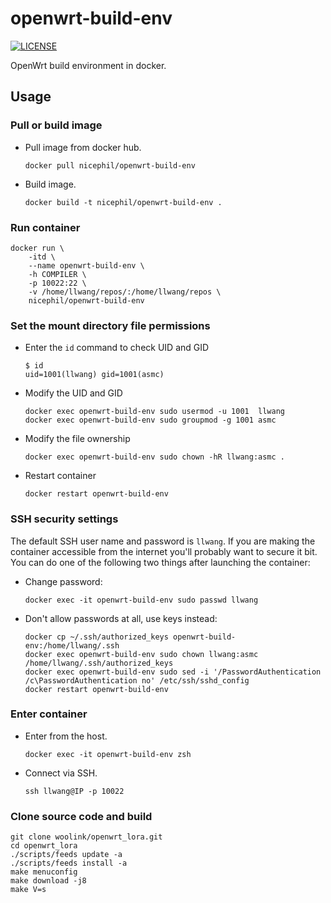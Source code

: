 # openwrt-build-env

[![LICENSE](https://img.shields.io/github/license/mashape/apistatus.svg?style=flat-square&label=LICENSE)](https://github.com/P3TERX/openwrt-build-env/blob/master/LICENSE)

OpenWrt build environment in docker.

## Usage

### Pull or build image

- Pull image from docker hub.
  
  ```shell
  docker pull nicephil/openwrt-build-env
  ```

- Build image.
  
  ```shell
  docker build -t nicephil/openwrt-build-env .
  ```

### Run container

```shell
docker run \
    -itd \
    --name openwrt-build-env \
    -h COMPILER \
    -p 10022:22 \
    -v /home/llwang/repos/:/home/llwang/repos \
    nicephil/openwrt-build-env
```

### Set the mount directory file permissions

- Enter the `id` command to check UID and GID
  
  ```shell
  $ id
  uid=1001(llwang) gid=1001(asmc)
  ```

- Modify the UID and GID
  
  ```shell
  docker exec openwrt-build-env sudo usermod -u 1001  llwang
  docker exec openwrt-build-env sudo groupmod -g 1001 asmc
  ```

- Modify the file ownership
  
  ```shell
  docker exec openwrt-build-env sudo chown -hR llwang:asmc .
  ```

- Restart container
  
  ```shell
  docker restart openwrt-build-env
  ```

### SSH security settings

The default SSH user name and password is `llwang`. If you are making the container accessible from the internet you'll probably want to secure it bit. You can do one of the following two things after launching the container:

- Change password:
  
  ```shell
  docker exec -it openwrt-build-env sudo passwd llwang
  ```

- Don't allow passwords at all, use keys instead:
  
  ```shell
  docker cp ~/.ssh/authorized_keys openwrt-build-env:/home/llwang/.ssh
  docker exec openwrt-build-env sudo chown llwang:asmc /home/llwang/.ssh/authorized_keys
  docker exec openwrt-build-env sudo sed -i '/PasswordAuthentication /c\PasswordAuthentication no' /etc/ssh/sshd_config
  docker restart openwrt-build-env
  ```

### Enter container

- Enter from the host.
  
  ```shell
  docker exec -it openwrt-build-env zsh
  ```

- Connect via SSH.
  
  ```shell
  ssh llwang@IP -p 10022
  ```

### Clone source code and build

```shell
git clone woolink/openwrt_lora.git
cd openwrt_lora
./scripts/feeds update -a
./scripts/feeds install -a
make menuconfig
make download -j8
make V=s
```
